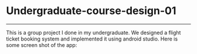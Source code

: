 # Undergraduate-course-design-01

-------------------

This is a group project I done in my undergraduate. We  designed a flight ticket booking system and implemented it using android studio. Here is some screen shot of the app:

